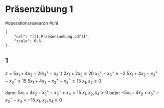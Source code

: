 # Präsenzübung 1

\#operationsresearch #uni 

````pdf
{
	"url": "[[1.Praesenzuebung.pdf]]",
	"scale": 0.5
}

````

## 1

$z = 5x_1 + 4x_2 - 2 (x_3^+ - x_3^-)$
$2x_1 + 2x_2 \le 20$
$x_3^+ - x_3^- \ge -3$
$5x_1 + 4x_2 - x_3^+ - x_3^- \le 15$
$5x_1 + 4x_2 - x_3^+ - x_3^- \ge 15$
$x_1, x_2 \ge 0$

dann:
$5x_1 + 4x_2 - x_3^+ - x_3^- + x_4 = 15$
$x_1, x_2, x_4 \ge 0$
oder:
$-5x_1 - 4x_2 + x_3^+ - x_3^- - x_4 = -15$
$x_1, x_2, x_4 \ge 0$
